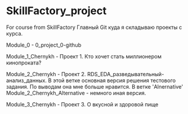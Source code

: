 # SkillFactory_project
 For course from SkillFactory
Главный Git куда я складываю проекты с курса.

Module_0 - 0_project_0-github

Module_1_Chernykh - Проект 1. Кто хочет стать миллионером кинопроката?

Module_2_Chernykh - Проект 2. RDS_EDA_разведывательный-анализ_данных. В этой ветке основная версия решения тестового задания. По выводам она мне больше нравится. В ветке 'Alnernative' Module_2_Chernykh_Alternative - немного иная версия. 

Module_3_Chernykh - Проект 3. О вкусной и здоровой пище
